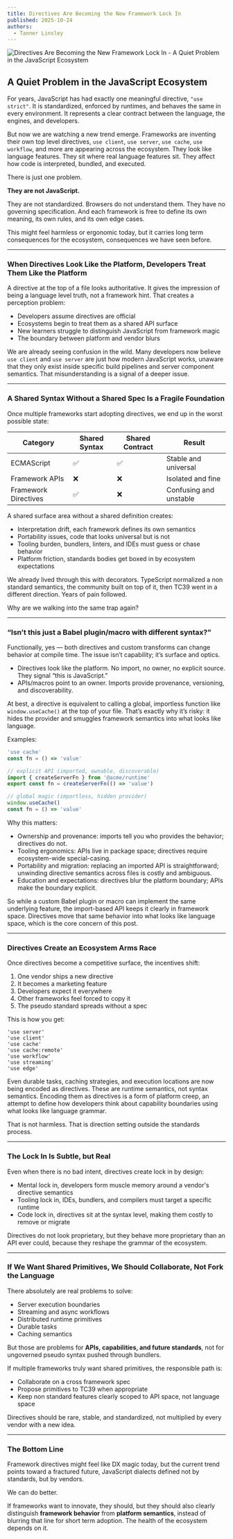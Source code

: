 ```yaml
---
title: Directives Are Becoming the New Framework Lock In
published: 2025-10-24
authors:
  - Tanner Linsley
---
```


![Directives Are Becoming the New Framework Lock In - A Quiet Problem in the JavaScript Ecosystem](/blog-assets/directives-the-new-framework-lock-in/header.png)

## A Quiet Problem in the JavaScript Ecosystem

For years, JavaScript has had exactly one meaningful directive, `"use strict"`. It is standardized, enforced by runtimes, and behaves the same in every environment. It represents a clear contract between the language, the engines, and developers.

But now we are watching a new trend emerge. Frameworks are inventing their own top level directives, `use client`, `use server`, `use cache`, `use workflow`, and more are appearing across the ecosystem. They look like language features. They sit where real language features sit. They affect how code is interpreted, bundled, and executed.

There is just one problem.

**They are not JavaScript.**

They are not standardized. Browsers do not understand them. They have no governing specification. And each framework is free to define its own meaning, its own rules, and its own edge cases.

This might feel harmless or ergonomic today, but it carries long term consequences for the ecosystem, consequences we have seen before.

---

### When Directives Look Like the Platform, Developers Treat Them Like the Platform

A directive at the top of a file looks authoritative. It gives the impression of being a language level truth, not a framework hint. That creates a perception problem:

- Developers assume directives are official
- Ecosystems begin to treat them as a shared API surface
- New learners struggle to distinguish JavaScript from framework magic
- The boundary between platform and vendor blurs

We are already seeing confusion in the wild. Many developers now believe `use client` and `use server` are just how modern JavaScript works, unaware that they only exist inside specific build pipelines and server component semantics. That misunderstanding is a signal of a deeper issue.

---

### A Shared Syntax Without a Shared Spec Is a Fragile Foundation

Once multiple frameworks start adopting directives, we end up in the worst possible state:

| Category             | Shared Syntax | Shared Contract | Result                 |
| -------------------- | ------------- | --------------- | ---------------------- |
| ECMAScript           | ✅            | ✅              | Stable and universal   |
| Framework APIs       | ❌            | ❌              | Isolated and fine      |
| Framework Directives | ✅            | ❌              | Confusing and unstable |

A shared surface area without a shared definition creates:

- Interpretation drift, each framework defines its own semantics
- Portability issues, code that looks universal but is not
- Tooling burden, bundlers, linters, and IDEs must guess or chase behavior
- Platform friction, standards bodies get boxed in by ecosystem expectations

We already lived through this with decorators. TypeScript normalized a non standard semantics, the community built on top of it, then TC39 went in a different direction. Years of pain followed.

Why are we walking into the same trap again?

---

### “Isn’t this just a Babel plugin/macro with different syntax?”

Functionally, yes — both directives and custom transforms can change behavior at compile time. The issue isn’t capability; it’s surface and optics.

- Directives look like the platform. No import, no owner, no explicit source. They signal “this is JavaScript.”
- APIs/macros point to an owner. Imports provide provenance, versioning, and discoverability.

At best, a directive is equivalent to calling a global, importless function like `window.useCache()` at the top of your file. That’s exactly why it’s risky: it hides the provider and smuggles framework semantics into what looks like language.

Examples:

```js
'use cache'
const fn = () => 'value'
```

```js
// explicit API (imported, ownable, discoverable)
import { createServerFn } from '@acme/runtime'
export const fn = createServerFn(() => 'value')
```

```js
// global magic (importless, hidden provider)
window.useCache()
const fn = () => 'value'
```

Why this matters:

- Ownership and provenance: imports tell you who provides the behavior; directives do not.
- Tooling ergonomics: APIs live in package space; directives require ecosystem-wide special-casing.
- Portability and migration: replacing an imported API is straightforward; unwinding directive semantics across files is costly and ambiguous.
- Education and expectations: directives blur the platform boundary; APIs make the boundary explicit.

So while a custom Babel plugin or macro can implement the same underlying feature, the import-based API keeps it clearly in framework space. Directives move that same behavior into what looks like language space, which is the core concern of this post.

---

### Directives Create an Ecosystem Arms Race

Once directives become a competitive surface, the incentives shift:

1. One vendor ships a new directive
2. It becomes a marketing feature
3. Developers expect it everywhere
4. Other frameworks feel forced to copy it
5. The pseudo standard spreads without a spec

This is how you get:

```tsx
'use server'
'use client'
'use cache'
'use cache:remote'
'use workflow'
'use streaming'
'use edge'
```

Even durable tasks, caching strategies, and execution locations are now being encoded as directives. These are runtime semantics, not syntax semantics. Encoding them as directives is a form of platform creep, an attempt to define how developers think about capability boundaries using what looks like language grammar.

That is not harmless. That is direction setting outside the standards process.

---

### The Lock In Is Subtle, but Real

Even when there is no bad intent, directives create lock in by design:

- Mental lock in, developers form muscle memory around a vendor's directive semantics
- Tooling lock in, IDEs, bundlers, and compilers must target a specific runtime
- Code lock in, directives sit at the syntax level, making them costly to remove or migrate

Directives do not look proprietary, but they behave more proprietary than an API ever could, because they reshape the grammar of the ecosystem.

---

### If We Want Shared Primitives, We Should Collaborate, Not Fork the Language

There absolutely are real problems to solve:

- Server execution boundaries
- Streaming and async workflows
- Distributed runtime primitives
- Durable tasks
- Caching semantics

But those are problems for **APIs, capabilities, and future standards**, not for ungoverned pseudo syntax pushed through bundlers.

If multiple frameworks truly want shared primitives, the responsible path is:

- Collaborate on a cross framework spec
- Propose primitives to TC39 when appropriate
- Keep non standard features clearly scoped to API space, not language space

Directives should be rare, stable, and standardized, not multiplied by every vendor with a new idea.

---

### The Bottom Line

Framework directives might feel like DX magic today, but the current trend points toward a fractured future, JavaScript dialects defined not by standards, but by vendors.

We can do better.

If frameworks want to innovate, they should, but they should also clearly distinguish **framework behavior** from **platform semantics**, instead of blurring that line for short term adoption. The health of the ecosystem depends on it.
